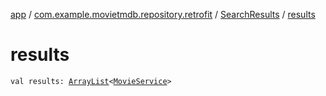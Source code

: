 [app](../../index.md) / [com.example.movietmdb.repository.retrofit](../index.md) / [SearchResults](index.md) / [results](./results.md)

# results

`val results: `[`ArrayList`](https://kotlinlang.org/api/latest/jvm/stdlib/kotlin.collections/-array-list/index.html)`<`[`MovieService`](../-movie-service/index.md)`>`